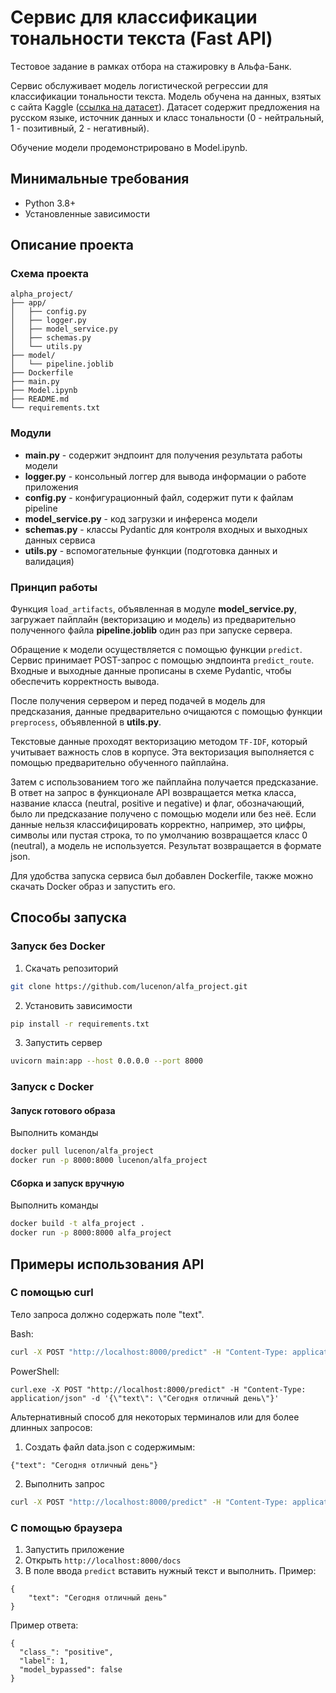 # Сервис для классификации тональности текста (Fast API)

Тестовое задание в рамках отбора на стажировку в Альфа-Банк. 

Сервис обслуживает модель логистической регрессии для классификации тональности текста. Модель обучена на данных, взятых с сайта Kaggle ([ссылка на датасет](https://www.kaggle.com/datasets/mar1mba/russian-sentiment-dataset)). Датасет содержит предложения на русском языке, источник данных и класс тональности (0 - нейтральный, 1 - позитивный, 2 - негативный). 

Обучение модели продемонстрировано в Model.ipynb.

## Минимальные требования
- Python 3.8+
- Установленные зависимости

## Описание проекта
### Схема проекта
```plaintext
alpha_project/
├── app/                 
│   ├── config.py
│   ├── logger.py
│   ├── model_service.py
│   ├── schemas.py
│   └── utils.py     
├── model/
│   └── pipeline.joblib
├── Dockerfile  
├── main.py 
├── Model.ipynb               
├── README.md              
└── requirements.txt
```

### Модули
- __main.py__ - содержит эндпоинт для получения результата работы модели
- __logger.py__ - консольный логгер для вывода информации о работе приложения
- __config.py__ - конфигурационный файл, содержит пути к файлам pipeline
- __model_service.py__ - код загрузки и инференса модели
- __schemas.py__ - классы Pydantic для контроля входных и выходных данных сервиса
- __utils.py__ - вспомогательные функции (подготовка данных и валидация)

### Принцип работы
Функция `load_artifacts`, объявленная в модуле __model_service.py__, загружает пайплайн (векторизацию и модель) из предварительно полученного файла __pipeline.joblib__ один раз при запуске сервера. 

Обращение к модели осуществляется с помощью функции `predict`. Сервис принимает POST-запрос с помощью эндпоинта `predict_route`. Входные и выходные данные прописаны в схеме Pydantic, чтобы обеспечить корректность вывода.

После получения сервером и перед подачей в модель для предсказания, данные предварительно очищаются с помощью функции `preprocess`, объявленной в __utils.py__. 

Текстовые данные проходят векторизацию методом `TF-IDF`, который учитывает важность слов в корпусе. Эта векторизация выполняется с помощью предварительно обученного пайплайна.

Затем с использованием того же пайплайна получается предсказание. В ответ на запрос в функционале API возвращается метка класса, название класса (neutral, positive и negative) и флаг, обозначающий, было ли предсказание получено с помощью модели или без неё. Если данные нельзя классифицировать корректно, например, это цифры, символы или пустая строка, то по умолчанию возвращается класс 0 (neutral), а модель не используется. Результат возвращается в формате json.

Для удобства запуска сервиса был добавлен Dockerfile, также можно скачать Docker образ и запустить его.

## Способы запуска
### Запуск без Docker
1. Скачать репозиторий
```bash
git clone https://github.com/lucenon/alfa_project.git
```
2. Установить зависимости
```bash
pip install -r requirements.txt
```
3. Запустить сервер
```bash
uvicorn main:app --host 0.0.0.0 --port 8000
```
### Запуск с Docker
#### Запуск готового образа 
Выполнить команды
```bash
docker pull lucenon/alfa_project
docker run -p 8000:8000 lucenon/alfa_project
```
#### Сборка и запуск вручную
Выполнить команды
```bash
docker build -t alfa_project .
docker run -p 8000:8000 alfa_project
```
## Примеры использования API
### С помощью curl
Тело запроса должно содержать поле "text".

Bash:
```bash
curl -X POST "http://localhost:8000/predict" -H "Content-Type: application/json" -d '{"text": "Сегодня отличный день"}'
```
PowerShell:
```commandline
curl.exe -X POST "http://localhost:8000/predict" -H "Content-Type: application/json" -d '{\"text\": \"Сегодня отличный день\"}'
```
Альтернативный способ для некоторых терминалов или для более длинных запросов:
1. Создать файл data.json c содержимым:
```commandline
{"text": "Сегодня отличный день"}
```
2. Выполнить запрос
```bash
curl -X POST "http://localhost:8000/predict" -H "Content-Type: application/json" -d @data.json
```
### С помощью браузера
1. Запустить приложение
2. Открыть `http://localhost:8000/docs`
3. В поле ввода `predict` вставить нужный текст и выполнить. Пример:
```bach
{
    "text": "Сегодня отличный день"
}
```
Пример ответа:
```bach
{
  "class_": "positive",
  "label": 1,
  "model_bypassed": false
}
```
